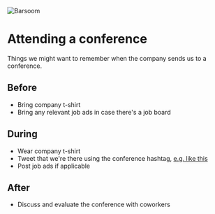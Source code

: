 ![Barsoom](http://barsoom.se/barsoom.png)

# Attending a conference

Things we might want to remember when the company sends us to a conference.


## Before

* Bring company t-shirt
* Bring any relevant job ads in case there's a job board


## During

* Wear company t-shirt
* Tweet that we're there using the conference hashtag, [e.g. like this](https://twitter.com/gocardless/status/576401302302896128)
* Post job ads if applicable


## After

* Discuss and evaluate the conference with coworkers
